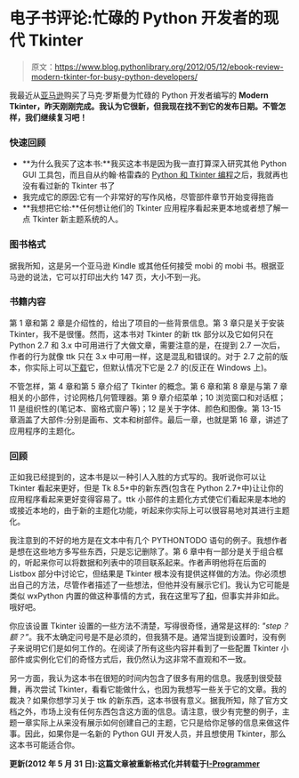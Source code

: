 # 电子书评论:忙碌的 Python 开发者的现代 Tkinter

> 原文：<https://www.blog.pythonlibrary.org/2012/05/12/ebook-review-modern-tkinter-for-busy-python-developers/>

我最近从[亚马逊](http://www.amazon.com/gp/product/B0071QDNLO/ref=as_li_ss_tl?ie=UTF8&tag=thmovsthpy-20&linkCode=as2&camp=1789&creative=390957&creativeASIN=B0071QDNLO)购买了马克·罗斯曼为忙碌的 Python 开发者编写的 **Modern Tkinter，昨天刚刚完成。我认为它很新，但我现在找不到它的发布日期。不管怎样，我们继续复习吧！**

### 快速回顾

*   **为什么我买了这本书:**我买这本书是因为我一直打算深入研究其他 Python GUI 工具包，而且自从约翰·格雷森的 [Python 和 Tkinter 编程](http://www.amazon.com/gp/product/1884777813/ref=as_li_ss_tl?ie=UTF8&tag=thmovsthpy-20&linkCode=as2&camp=1789&creative=390957&creativeASIN=1884777813)之后，我就再也没有看过新的 Tkinter 书了
*   我完成它的原因:它有一个非常好的写作风格，尽管部件章节开始变得拖沓
*   **我想把它给:**任何想让他们的 Tkinter 应用程序看起来更本地或者想了解一点 Tkinter 新主题系统的人。

### 图书格式

据我所知，这是另一个亚马逊 Kindle 或其他任何接受 mobi 的 mobi 书。根据亚马逊的说法，它可以打印出大约 147 页，大小不到一兆。

### 书籍内容

第 1 章和第 2 章是介绍性的，给出了项目的一些背景信息。第 3 章只是关于安装 Tkinter，我不是很懂。然而，这本书对 Tkinter 的新 ttk 部分以及它如何只在 Python 2.7 和 3.x 中可用进行了大做文章，需要注意的是，在提到 2.7 一次后，作者的行为就像 ttk 只在 3.x 中可用一样，这是混乱和错误的。对于 2.7 之前的版本，你实际上可以[下载](http://pypi.python.org/pypi/pyttk)它，但默认情况下它是 2.7 的(反正在 Windows 上)。

不管怎样，第 4 章和第 5 章介绍了 Tkinter 的概念。第 6 章和第 8 章是与第 7 章相关的小部件，讨论网格几何管理器。第 9 章介绍菜单；10 浏览窗口和对话框；11 是组织性的(笔记本、窗格式窗户等)；12 是关于字体、颜色和图像。第 13-15 章涵盖了大部件:分别是画布、文本和树部件。最后一章，也就是第 16 章，讲述了应用程序的主题化。

### 回顾

正如我已经提到的，这本书是以一种引人入胜的方式写的。我听说你可以让 Tkinter 看起来更好，但是 Tk 8.5+中的新东西(包含在 Python 2.7+中)让让你的应用程序看起来更好变得容易了。ttk 小部件的主题化方式使它们看起来是本地的或接近本地的，由于新的主题化功能，听起来你实际上可以很容易地对其进行主题化。

我注意到的不好的地方是在文本中有几个 PYTHONTODO 语句的例子。我想作者是想在这些地方多写些东西，只是忘记删除了。第 6 章中有一部分是关于组合框的，听起来你可以将数据和列表中的项目联系起来。作者声明他将在后面的 Listbox 部分中讨论它，但结果是 Tkinter 根本没有提供这样做的方法。你必须想出自己的方法，尽管作者描述了一些想法，但他并没有展示它们。我认为它可能是类似 wxPython 内置的做这种事情的方式，我在这里写了[和](https://www.blog.pythonlibrary.org/2010/12/16/wxpython-storing-object-in-combobox-or-listbox-widgets/)，但事实并非如此。哦好吧。

你应该设置 Tkinter 设置的一些方法不清楚，写得很奇怪，通常是这样的: *"step？额？”*。我不太确定问号是不是必须的，但我猜不是。通常当提到设置时，没有例子来说明它们是如何工作的。在阅读了所有这些内容并看到了一些配置 Tkinter 小部件或实例化它们的奇怪方式后，我仍然认为这非常不直观和不一致。

另一方面，我认为这本书在很短的时间内包含了很多有用的信息。我感到很受鼓舞，再次尝试 Tkinter，看看它能做什么，也因为我想写一些关于它的文章。我的裁决？如果你想学习关于 ttk 的新东西，这本书很有意义。据我所知，除了官方文档之外，市场上没有任何东西包含这方面的信息。请注意，很少有完整的例子，主题一章实际上从来没有展示如何创建自己的主题，它只是给你足够的信息来做这件事。因此，如果你是一名新的 Python GUI 开发人员，并且想使用 Tkinter，那么这本书可能适合你。

**更新(2012 年 5 月 31 日):这篇文章被重新格式化并转载于[I-Programmer](http://www.i-programmer.info/bookreviews/62-python/4289-modern-tkinter-for-busy-python-developers.html)**